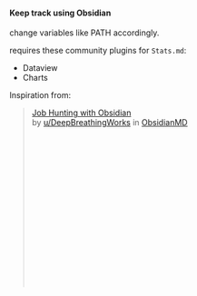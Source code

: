 #### Keep track using Obsidian

change variables like PATH accordingly.

requires these community plugins for `Stats.md`:
 - Dataview
 - Charts

Inspiration from:

<blockquote class="reddit-embed-bq" style="height:316px" data-embed-created="2025-05-06T04:58:36.159Z" data-embed-height="240"><a href="https://www.reddit.com/r/ObsidianMD/comments/17y5n71/job_hunting_with_obsidian/">Job Hunting with Obsidian</a><br> by <a href="https://www.reddit.com/user/DeepBreathingWorks/">u/DeepBreathingWorks</a> in <a href="https://www.reddit.com/r/ObsidianMD/">ObsidianMD</a></blockquote><script async="" src="https://embed.reddit.com/widgets.js" charset="UTF-8"></script>